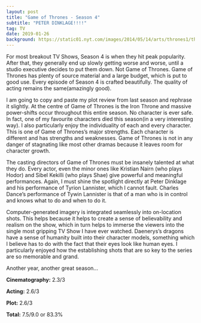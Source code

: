 ```yaml
---
layout: post
title: "Game of Thrones - Season 4"
subtitle: "PETER DINKLAGE!!!!"
tag: TV
date: 2019-01-26
background: https://static01.nyt.com/images/2014/05/14/arts/thrones1/thrones1-superJumbo-v3.jpg
---
```

For most breakout TV Shows, Season 4 is when they hit peak popularity. After that, they generally end up slowly getting worse and worse, until a studio executive decides to put them down. Not Game of Thrones. Game of Thrones has plenty of source material and a large budget, which is put to good use. Every episode of Season 4 is crafted beautifully. The quality of acting remains the same(amazingly good). 

I am going to copy and paste my plot review from last season and rephrase it slightly. At the centre of Game of Thrones is the Iron Throne and massive power-shifts occur throughout this entire season. No character is ever safe. In fact, one of my favourite characters died this season(in a very interesting way). I also particularly enjoy the individuality of each and every character. This is one of Game of Thrones’s major strengths. Each character is different and has strengths and weaknesses. Game of Thrones is not in any danger of stagnating like most other dramas because it leaves room for character growth.

The casting directors of Game of Thrones must be insanely talented at what they do. Every actor, even the minor ones like Kristian Nairn (who plays Hodor) and Sibel Kekilli (who plays Shae) give powerful and meaningful performances. Again, I must shine the spotlight directly at Peter Dinklage and his performance of Tyrion Lannister, which I cannot fault. Charles Dance’s performance of Tywin Lannister is that of a man who is in control and knows what to do and when to do it.

Computer-generated imagery is integrated seamlessly into on-location shots. This helps because it helps to create a sense of believability and realism on the show, which in turn helps to immerse the viewers into the single most gripping TV Show I have ever watched. Daenerys’s dragons have a sense of humanity built into their character models, something which I believe has to do with the fact that their eyes look like human eyes. I particularly enjoyed how the establishing shots that are so key to the series are so memorable and grand.

Another year, another great season...

**Cinematography:** 2.3/3

**Acting:** 2.6/3

**Plot:** 2.6/3

**Total:** 7.5/9.0 or 83.3%